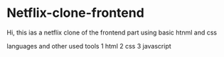# Netflix-clone-frontend
Hi, this ias a netflix clone of the frontend part using basic htnml and css


languages and other used tools
1 html
2 css
3 javascript 
